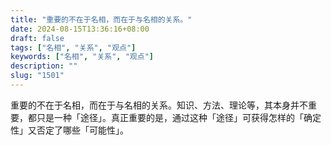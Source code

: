 ```yaml
---
title: "重要的不在于名相，而在于与名相的关系。"
date: 2024-08-15T13:36:16+08:00
draft: false
tags: ["名相", "关系", "观点"]
keywords: ["名相", "关系", "观点"]
description: ""
slug: "1501"
---
```


重要的不在于名相，而在于与名相的关系。知识、方法、理论等，其本身并不重要，都只是一种「途径」。真正重要的是，通过这种「途径」可获得怎样的「确定性」又否定了哪些「可能性」。